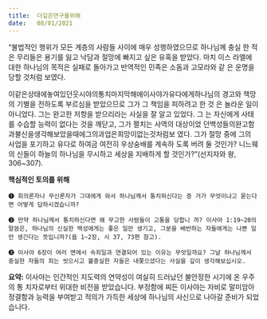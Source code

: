 ```yaml
---
title:  더깊은연구를위해
date:   08/01/2021
---
```


“불법적인 행위가 모든 계층의 사람들 사이에 매우 성행하였으므로 하나님께 충실 한 적은 무리들은 용기를 잃고 낙담과 절망에 빠지고 싶은 유혹을 받았다. 마치 이스 라엘에 대한 하나님의 목적은 실패로 돌아가고 반역적인 민족은 소돔과 고모라와 같 은 운명을 당할 것처럼 보였다.

이같은상태에놓여있던웃시야의통치마지막해에이사야가유다에게하나님의 경고와 책망의 기별을 전하도록 부르심을 받았으므로 그가 그 책임을 피하려고 한 것 은 놀라운 일이 아니었다. 그는 완고한 저항을 받으리라는 사실을 잘 알고 있었다. 그 는 자신에게 사태를 수습할 능력이 없다는 것을 깨닫고, 그가 펼치는 사역의 대상이었 던백성들의완고함과불신을생각해보았을때에그의과업은희망이없는것처럼보 였다. 그가 절망 중에 그의 사업을 포기하고 유다로 하여금 여전히 우상숭배를 계속하 도록 버려 둘 것인가? 니느웨의 신들이 하늘의 하나님을 무시하고 세상을 지배하게 할 것인가?”(선지자와 왕, 306~307).

**핵심적인 토의를 위해**

`➊ 회의론자나 무신론자가 그대에게 와서 하나님께서 통치하신다는 증 거가 무엇이냐고 묻는다면 어떻게 답하시겠습니까?`

`➋ 만약 하나님께서 통치하신다면 왜 무고한 사람들이 고통을 당합니 까? 이사야 1:19~20의 말씀은, 하나님의 신실한 백성에게는 좋은 일만 생기고, 그분을 배반하는 자들에게는 나쁜 일만 생긴다는 뜻입니까?(욥 1~2장, 시 37, 73편 참고).`

`➌ 이사야 6장이 여러 면에서 속죄일과 연결되어 있는 이유는 무엇일까요? 그날 하나님께서 충실한 자들의 죄는 씻으시고 불충실한 자들은 내쫓으셨다는 사실을 깊이 생각해보십시오.`

**요약:** 이사야는 인간적인 지도력의 연약성이 여실히 드러났던 불안정한 시기에 온 우주의 통 치자로부터 위대한 비전을 받았습니다. 부정함에 찌든 이사야는 자비로 말미암아 정결함과 능력을 부여받고 적의가 가득한 세상에 하나님의 사신으로 나아갈 준비가 되었습니다.